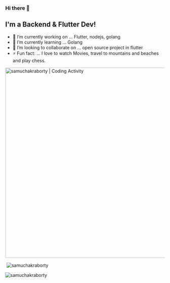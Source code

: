 ### Hi there 👋


<!-- **samuchakraborty/samuchakraborty** is a ✨ _special_ ✨ repository because its `README.md` (this file) appears on your GitHub profile. -->

## I'm a Backend & Flutter Dev!

- 🔭 I’m currently working on ... Flutter, nodejs, golang
- 🌱 I’m currently learning ... Golang
- 👯 I’m looking to collaborate on ... open source project in flutter
- ⚡ Fun fact: ... I love to watch Movies, travel to mountains and beaches and play chess. 


<img align="center" width="600px" alt="samuchakraborty | Coding Activity" src="https://wakatime.com/share/@8b6e1d8b-6289-4fd9-b140-8478e0a2b790/ba954798-8ce0-4ed0-a582-d780ddac8c1f.svg" />

<p>&nbsp;<img align="center" src="https://github-readme-stats.vercel.app/api?username=samuchakraborty&show_icons=true&theme=cobalt&title_color=3cb480&locale=en" alt="samuchakraborty" /></p>

<p><img align="left" src="https://github-readme-stats.vercel.app/api/top-langs?username=samuchakraborty&show_icons=true&theme=cobalt&title_color=3cb480&locale=en&layout=compact" alt="samuchakraborty" /></p>
